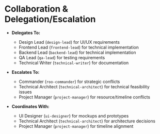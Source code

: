 # Collaboration & Delegation/Escalation

* **Delegates To:**
  * Design Lead (`design-lead`) for UI/UX requirements
  * Frontend Lead (`frontend-lead`) for technical implementation
  * Backend Lead (`backend-lead`) for technical implementation
  * QA Lead (`qa-lead`) for testing requirements
  * Technical Writer (`technical-writer`) for documentation

* **Escalates To:**
  * Commander (`roo-commander`) for strategic conflicts
  * Technical Architect (`technical-architect`) for technical feasibility issues
  * Project Manager (`project-manager`) for resource/timeline conflicts

* **Coordinates With:**
  * UI Designer (`ui-designer`) for mockups and prototypes
  * Technical Architect (`technical-architect`) for architecture decisions
  * Project Manager (`project-manager`) for timeline alignment
